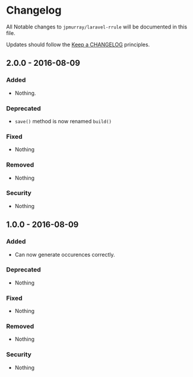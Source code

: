 # Changelog

All Notable changes to `jpmurray/laravel-rrule` will be documented in this file.

Updates should follow the [Keep a CHANGELOG](http://keepachangelog.com/) principles.

## 2.0.0 - 2016-08-09

### Added
- Nothing.

### Deprecated
- `save()` method is now renamed `build()`

### Fixed
- Nothing

### Removed
- Nothing

### Security
- Nothing

## 1.0.0 - 2016-08-09

### Added
- Can now generate occurences correctly.

### Deprecated
- Nothing

### Fixed
- Nothing

### Removed
- Nothing

### Security
- Nothing
